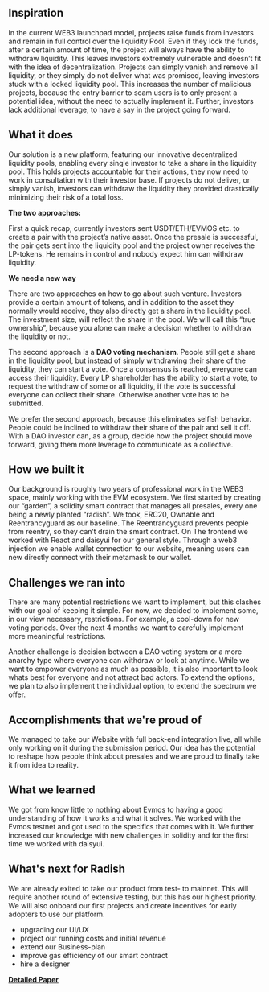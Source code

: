 ## Inspiration
In the current WEB3 launchpad model, projects raise funds from investors and remain in full control over the liquidity Pool. Even if they lock the funds, after a certain amount of time, the project will always have the ability to withdraw liquidity. This leaves investors extremely vulnerable and doesn’t fit with the idea of decentralization. Projects can simply vanish and remove all liquidity, or they simply do not deliver what was promised, leaving investors stuck with a locked liquidity pool. This increases the number of malicious projects, because the entry barrier to scam users is to only present a potential idea, without the need to actually implement it. Further, investors lack additional leverage, to have a say in the project going forward. 

## What it does
Our solution is a new platform, featuring our innovative decentralized liquidity pools, enabling every single investor to take a share in the liquidity pool. This holds projects accountable for their actions, they now need to work in consultation with their investor base. If projects do not deliver, or simply vanish, investors can withdraw the liquidity they provided drastically minimizing their risk of a total loss.

**The two approaches:**

First a quick recap, currently investors sent USDT/ETH/EVMOS etc. to create a pair with the project’s native asset. Once the presale is successful, the pair gets sent into the liquidity pool and the project owner receives the LP-tokens. He remains in control and nobody expect him can withdraw liquidity. 

**We need a new way**

There are two approaches on how to go about such venture. Investors provide a certain amount of tokens, and in addition to the asset they normally would receive, they also directly get a share in the liquidity pool. The investment size, will reflect the share in the pool. We will call this “true ownership”, because you alone can make a decision whether to withdraw the liquidity or not. 

The second approach is a **DAO voting mechanism**. People still get a share in the liquidity pool, but instead of simply withdrawing their share of the liquidity, they can start a vote. Once a consensus is reached, everyone can access their liquidity. Every LP shareholder has the ability to start a vote, to request the withdraw of some or all liquidity, if the vote is successful everyone can collect their share. Otherwise another vote has to be submitted.

We prefer the second approach, because this eliminates selfish behavior. People could be inclined to withdraw their share of the pair and sell it off. With a DAO investor can, as a group, decide how the project should move forward, giving them more leverage to communicate as a collective.

## How we built it
Our background is roughly two years of professional work in the WEB3 space, mainly working with the EVM ecosystem. We first started by creating our “garden”, a solidity smart contract that manages all presales, every one being a newly planted “radish”. We took, ERC20, Ownable and Reentrancyguard as our baseline. The Reentrancyguard prevents people from reentry, so they can’t drain the smart contract.
On The frontend we worked with React and daisyui for our general style. Through a web3 injection we enable wallet connection to our website, meaning users can new directly connect with their metamask to our wallet. 

## Challenges we ran into
There are many potential restrictions we want to implement, but this clashes with our goal of keeping it simple. For now, we decided to implement some, in our view necessary, restrictions. For example, a cool-down for new voting periods. Over the next 4 months we want to carefully implement more meaningful restrictions. 

Another challenge is decision between a DAO voting system or a more anarchy type where everyone can withdraw or lock at anytime. While we want to empower everyone as much as possible, it is also important to look whats best for everyone and not attract bad actors. To extend the options, we plan to also implement the individual option, to extend the spectrum we offer.

## Accomplishments that we're proud of
We managed to take our Website with full back-end integration live, all while only working on it during the submission period. Our idea has the potential to reshape how people think about presales and we are proud to finally take it from idea to reality.

## What we learned
We got from know little to nothing about Evmos to having a good understanding of how it works and what it solves. We worked with the Evmos testnet and got used to the specifics that comes with it. We further increased our knowledge with new challenges in solidity and for the first time we worked with daisyui.

## What's next for Radish
We are already exited to take our product from test- to mainnet. This will require another round of extensive testing, but this has our highest priority. 
We will also onboard our first projects and create incentives for early adopters to use our platform.

- upgrading our UI/UX
- project our running costs and initial revenue
- extend our Business-plan
- improve gas efficiency of our smart contract
- hire a designer

**[Detailed Paper](https://radish.tiiny.site)**

